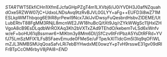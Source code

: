 $START$WT5EkfiCHn1lXfmEJcfaGHpPZgT4m1LXVbj6/iJ0iYVDH3J0afNZquahdOxe5RZWW07jC+UdxoLNDsAvq9tzRvBJVL0GLYY+aFg++EUFD3i8wZ71MESLkpWMThbqog6E9iR8yrPewI9Ncx7JklJvIDwsyFuQesbrdHsbvZIDEME/UtLubERtvT88FgMM3RNjL8mcnWE2JW18huBcQ/tXt9Jq/rZYkWWgSc11jHxlZHVgoA8cB9EsDLqdbWrROXAq3Kh2bVXTxZAd9TEhdO/kebemTvLSd6xWnfvw/eF+boHU61qBssmwr6+MIKtm3y8Mm6DI/jSfCzv6tFrlPbzA5YsDtRFRd+YVfJ75LmSzMFlX1LFsB5FaevEmude0FMeSe/uFTpe/kXITldcGm5I3Iq9qOFIWLmZJL3NMBSMUqQoaSafvLRi7ebBYHwdxME0owzY+pTvH9rsswE31gv09dRlFrBTpCcOM6rbyV8jPAl8=$END$